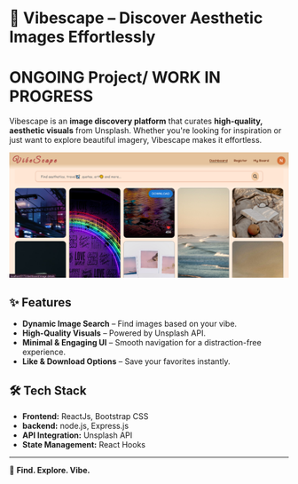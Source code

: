 # 📸 Vibescape – Discover Aesthetic Images Effortlessly  
# ONGOING Project/ WORK IN PROGRESS
Vibescape is an **image discovery platform** that curates **high-quality, aesthetic visuals** from Unsplash. Whether you're looking for inspiration or just want to explore beautiful imagery, Vibescape makes it effortless.  

![sample view](frontend/sample/dashboardsample.png)


## ✨ Features  
- **Dynamic Image Search** – Find images based on your vibe.  
- **High-Quality Visuals** – Powered by Unsplash API.  
- **Minimal & Engaging UI** – Smooth navigation for a distraction-free experience.  
- **Like & Download Options** – Save your favorites instantly.  

## 🛠 Tech Stack  
- **Frontend:** ReactJs, Bootstrap CSS
- **backend:** node.js, Express.js
- **API Integration:** Unsplash API  
- **State Management:** React Hooks 

---

🚀 **Find. Explore. Vibe.**  
